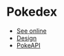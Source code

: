 # Pokedex

- [See online](https://pokedex-ayoubqrt.vercel.app/)
- [Design](https://dribbble.com/shots/15128634-Pokemon-Pokedex-Website-Redesign-Concept)
- [PokeAPI](https://pokeapi.co/)
